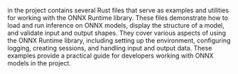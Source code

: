 in the project contains several Rust files that serve as examples and utilities for working with the ONNX Runtime library. These files demonstrate how to load and run inference on ONNX models, display the structure of a model, and validate input and output shapes. They cover various aspects of using the ONNX Runtime library, including setting up the environment, configuring logging, creating sessions, and handling input and output data. These examples provide a practical guide for developers working with ONNX models in the project.